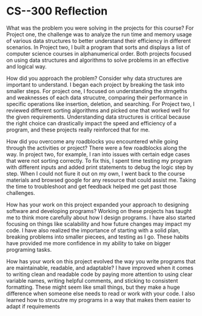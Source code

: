 # CS--300 Reflection

What was the problem you were solving in the projects for this course?
  For Project one, the challenge was to analyze the run time and memory usage of various data structures to better understand their efficiency in different scenarios. In Project two, I built a program that sorts and displays a list of computer science courses in alphanumerical order. Both projects focused on using data structures and algorithms to solve problems in an effective and logical way.

How did you approach the problem? Consider why data structures are important to understand.
  I began each project by breaking the task into smaller steps. For project one, I focused on understanding the strngeths and weaknesses of each data strucutre, comparing their performance in specific operations like insertion, deletion, and searching. For Project two, I reviewed different sorting algorithms and picked one that worked well for the given requirements. Understanding data structures is critical because the right choice can drastically impact the speed and efficiency of a program, and these projects really reinforced that for me. 

How did you overcome any roadblocks you encountered while going through the activities or project?
  There were a few roadblocks along the way. In project two, for example, I ran into issues with certain edge cases that were not sorting correctly. To fix this, I spent time testing my program with different inputs and added print statements to debug the logic step by step. When I could not fiure it out on my own, I went back to the course materials and browsed google for any resource that could assist me. Taking the time to troubleshoot and get feedback helped me get past those challenges.

How has your work on this project expanded your approach to designing software and developing programs?
  Working on these projects has taught me to think more carefully about how I design programs. I have also started focusing on things like scalability and how future changes may impact my code. I have also realized the importance of starting with a solid plan, breaking problems into smaller piecees, and testing as I go. These habits have provided me more confidence in my ability to take on bigger programing tasks.

How has your work on this project evolved the way you write programs that are maintainable, readable, and adaptable?
  I have improved when it comes to writing clean and readable code by paying more attention to using clear variable names, writing helpful comments, and sticking to consistent formatting. These might seem like small things, but they make a huge difference when someone else needs to read or work with your code. I also learned how to strucutre my programs in a way that makes them easier to adapt if requirements 

